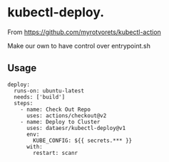 # kubectl-deploy.

From https://github.com/myrotvorets/kubectl-action

Make our own to have control over entrypoint.sh

## Usage

```
deploy:
  runs-on: ubuntu-latest
  needs: ['build']
  steps:
    - name: Check Out Repo
      uses: actions/checkout@v2
    - name: Deploy to Cluster
      uses: dataesr/kubectl-deploy@v1
      env:
        KUBE_CONFIG: ${{ secrets.*** }}
      with:
        restart: scanr
```

